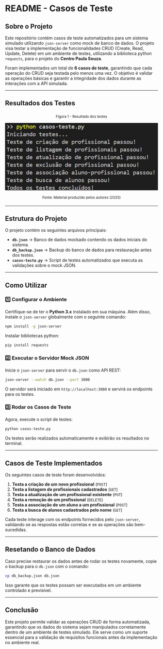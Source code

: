 # README - Casos de Teste

## Sobre o Projeto
Este repositório contém casos de teste automatizados para um sistema simulado utilizando `json-server` como mock de banco de dados. O projeto visa testar a implementação de funcionalidades CRUD (Create, Read, Update, Delete) em um ambiente de testes, utilizando a biblioteca python `requests`, para o projeto do **Centro Paula Souza**.

Foram implementados um total de **6 casos de teste**, garantindo que cada operação do CRUD seja testada pelo menos uma vez. O objetivo é validar as operações básicas e garantir a integridade dos dados durante as interações com a API simulada.

---

## Resultados dos Testes

<div align="center">

<sub>Figura 1 - Resultado dos testes</sub><br>

![image](documentos/img/resultadosTeste.jpg)

<sup>Fonte: Material produzido pelos autores (2025) </sup>
</div>

---

## Estrutura do Projeto
O projeto contém os seguintes arquivos principais:

- **`db.json`** → Banco de dados mockado contendo os dados iniciais do sistema.
- **`db_backup.json`** → Backup do banco de dados para restauração antes dos testes.
- **`casos-teste.py`** → Script de testes automatizados que executa as validações sobre o mock JSON.

---

## Como Utilizar
### 1️⃣ Configurar o Ambiente
Certifique-se de ter o **Python 3.x** instalado em sua máquina. Além disso, instale o `json-server` globalmente com o seguinte comando:
```sh
npm install -g json-server
```

Instalar bibliotecas python:
```python
pip install requests
```

### 2️⃣ Executar o Servidor Mock JSON
Inicie o `json-server` para servir o `db.json` como API REST:
```sh
json-server --watch db.json --port 3000
```
O servidor será iniciado em `http://localhost:3000` e servirá os endpoints para os testes.

### 3️⃣ Rodar os Casos de Teste
Agora, execute o script de testes:
```sh
python casos-teste.py
```
Os testes serão realizados automaticamente e exibirão os resultados no terminal.

---

## Casos de Teste Implementados
Os seguintes casos de teste foram desenvolvidos:

1. **Testa a criação de um novo profissional** (`POST`)
2. **Testa a listagem de profissionais cadastrados** (`GET`)
3. **Testa a atualização de um profissional existente** (`PUT`)
4. **Testa a remoção de um profissional** (`DELETE`)
5. **Testa a associação de um aluno a um profissional** (`POST`)
6. **Testa a busca de alunos cadastrados pelo nome** (`GET`)

Cada teste interage com os endpoints fornecidos pelo `json-server`, validando se as respostas estão corretas e se as operações são bem-sucedidas.

---

## Resetando o Banco de Dados
Caso precise restaurar os dados antes de rodar os testes novamente, copie o backup para o `db.json` com o comando:
```sh
cp db_backup.json db.json
```
Isso garante que os testes possam ser executados em um ambiente controlado e previsível.

---

## Conclusão
Este projeto permite validar as operações CRUD de forma automatizada, garantindo que os dados do sistema sejam manipulados corretamente dentro de um ambiente de testes simulado. Ele serve como um suporte essencial para a validação de requisitos funcionais antes da implementação no ambiente real.

